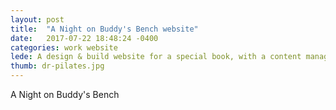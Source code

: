 ```yaml
---
layout: post
title:  "A Night on Buddy's Bench website"
date:   2017-07-22 18:48:24 -0400
categories: work website
lede: A design & build website for a special book, with a content management system and e-commerce feature.
thumb: dr-pilates.jpg
---
```

A Night on Buddy's Bench